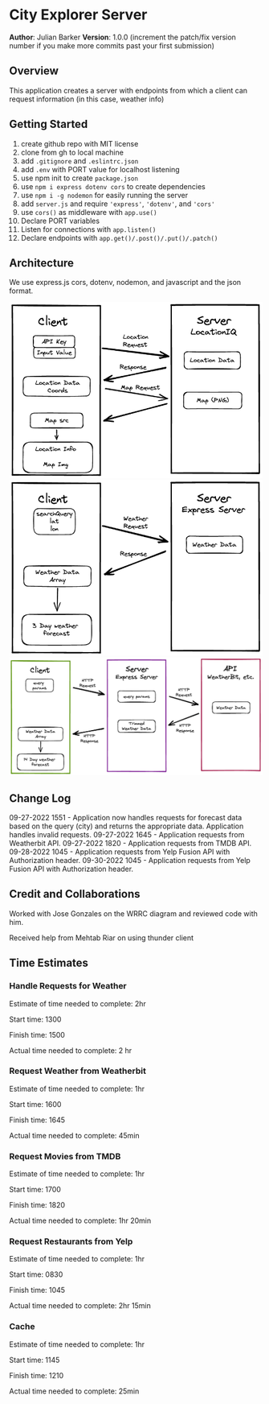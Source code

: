 # City Explorer Server

**Author**: Julian Barker
**Version**: 1.0.0 (increment the patch/fix version number if you make more commits past your first submission)

## Overview

This application creates a server with endpoints from which a client can request information (in this case, weather info)

## Getting Started

1. create github repo with MIT license
2. clone from gh to local machine
3. add `.gitignore` and `.eslintrc.json`
4. add `.env` with PORT value for localhost listening
5. use npm init to create `package.json`
6. use `npm i express dotenv cors` to create dependencies
7. use `npm i -g nodemon` for easily running the server
8. add `server.js` and require `'express'`, `'dotenv'`, and `'cors'`
9. use `cors()` as middleware with `app.use()`
10. Declare PORT variables
11. Listen for connections with `app.listen()`
12. Declare endpoints with `app.get()/.post()/.put()/.patch()`

<!-- What are the steps that a user must take in order to build this app on their own machine and get it running? -->

## Architecture

We use express.js cors, dotenv, nodemon, and javascript and the json format.

![diagram](./img/code-301-city-explorer-diagram.png)
![diagram](./img/code-301-city-explorer-weather-diagram.png)
![diagram](./img/code-301-city-explorer-API-diagram.png)

## Change Log

09-27-2022 1551 - Application now handles requests for forecast data based on the query (city) and returns the appropriate data. Application handles invalid requests.
09-27-2022 1645 - Application requests from Weatherbit API.
09-27-2022 1820 - Application requests from TMDB API.
09-28-2022 1045 - Application requests from Yelp Fusion API with Authorization header.
09-30-2022 1045 - Application requests from Yelp Fusion API with Authorization header.

## Credit and Collaborations

Worked with Jose Gonzales on the WRRC diagram and reviewed code with him.

Received help from Mehtab Riar on using thunder client

## Time Estimates

### Handle Requests for Weather

Estimate of time needed to complete: 2hr

Start time: 1300

Finish time: 1500

Actual time needed to complete: 2 hr

### Request Weather from Weatherbit

Estimate of time needed to complete: 1hr

Start time: 1600

Finish time: 1645

Actual time needed to complete: 45min

### Request Movies from TMDB

Estimate of time needed to complete: 1hr

Start time: 1700

Finish time: 1820

Actual time needed to complete: 1hr 20min

### Request Restaurants from Yelp

Estimate of time needed to complete: 1hr

Start time: 0830

Finish time: 1045

Actual time needed to complete: 2hr 15min

### Cache

Estimate of time needed to complete: 1hr

Start time: 1145

Finish time: 1210

Actual time needed to complete: 25min
